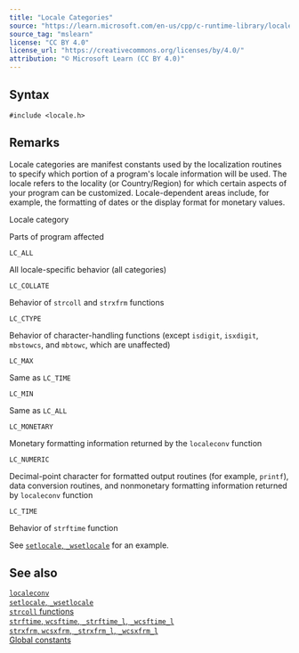 ```yaml
---
title: "Locale Categories"
source: "https://learn.microsoft.com/en-us/cpp/c-runtime-library/locale-categories?view=msvc-170"
source_tag: "mslearn"
license: "CC BY 4.0"
license_url: "https://creativecommons.org/licenses/by/4.0/"
attribution: "© Microsoft Learn (CC BY 4.0)"
---
```

## Syntax

```
#include <locale.h>
```

## Remarks

Locale categories are manifest constants used by the localization routines to specify which portion of a program's locale information will be used. The locale refers to the locality (or Country/Region) for which certain aspects of your program can be customized. Locale-dependent areas include, for example, the formatting of dates or the display format for monetary values.

Locale category

Parts of program affected

`LC_ALL`

All locale-specific behavior (all categories)

`LC_COLLATE`

Behavior of `strcoll` and `strxfrm` functions

`LC_CTYPE`

Behavior of character-handling functions (except `isdigit`, `isxdigit`, `mbstowcs`, and `mbtowc`, which are unaffected)

`LC_MAX`

Same as `LC_TIME`

`LC_MIN`

Same as `LC_ALL`

`LC_MONETARY`

Monetary formatting information returned by the `localeconv` function

`LC_NUMERIC`

Decimal-point character for formatted output routines (for example, `printf`), data conversion routines, and nonmonetary formatting information returned by `localeconv` function

`LC_TIME`

Behavior of `strftime` function

See [`setlocale`, `_wsetlocale`](https://learn.microsoft.com/en-us/cpp/c-runtime-library/reference/setlocale-wsetlocale?view=msvc-170) for an example.

## See also

[`localeconv`](https://learn.microsoft.com/en-us/cpp/c-runtime-library/reference/localeconv?view=msvc-170)  
[`setlocale`, `_wsetlocale`](https://learn.microsoft.com/en-us/cpp/c-runtime-library/reference/setlocale-wsetlocale?view=msvc-170)  
[`strcoll` functions](https://learn.microsoft.com/en-us/cpp/c-runtime-library/strcoll-functions?view=msvc-170)  
[`strftime`, `wcsftime`, `_strftime_l`, `_wcsftime_l`](https://learn.microsoft.com/en-us/cpp/c-runtime-library/reference/strftime-wcsftime-strftime-l-wcsftime-l?view=msvc-170)  
[`strxfrm`, `wcsxfrm`, `_strxfrm_l`, `_wcsxfrm_l`](https://learn.microsoft.com/en-us/cpp/c-runtime-library/reference/strxfrm-wcsxfrm-strxfrm-l-wcsxfrm-l?view=msvc-170)  
[Global constants](https://learn.microsoft.com/en-us/cpp/c-runtime-library/global-constants?view=msvc-170)